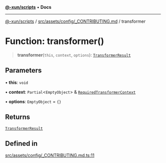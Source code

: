 [**@-xun/scripts**](../../../../../README.md) • **Docs**

***

[@-xun/scripts](../../../../../README.md) / [src/assets/config/\_CONTRIBUTING.md](../README.md) / transformer

# Function: transformer()

> **transformer**(`this`, `context`, `options`): [`TransformerResult`](../../../type-aliases/TransformerResult.md)

## Parameters

• **this**: `void`

• **context**: `Partial`\<`EmptyObject`\> & [`RequiredTransformerContext`](../../../type-aliases/RequiredTransformerContext.md)

• **options**: `EmptyObject` = `{}`

## Returns

[`TransformerResult`](../../../type-aliases/TransformerResult.md)

## Defined in

[src/assets/config/\_CONTRIBUTING.md.ts:11](https://github.com/Xunnamius/xscripts/blob/dc527d1504edcd9b99add252bcfe23abb9ef9d78/src/assets/config/_CONTRIBUTING.md.ts#L11)

